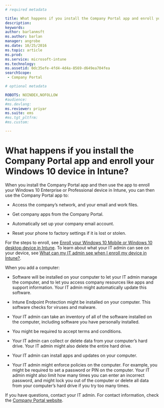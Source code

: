 ```yaml
---
# required metadata

title: What happens if you install the Company Portal app and enroll your Windows 10 device in Intune? | Microsoft Docs
description:
keywords:
author: barlanmsftms.author: barlan
manager: angrobe
ms.date: 10/25/2016
ms.topic: article
ms.prod:
ms.service: microsoft-intune
ms.technology:
ms.assetid: 0dc35efe-4fd4-4d4a-8569-d649ea704feasearchScope: - Company Portal

# optional metadata

ROBOTS: NOINDEX,NOFOLLOW
#audience:
#ms.devlang:
ms.reviewer: priyar
ms.suite: ems
#ms.tgt_pltfrm:
#ms.custom:

---
```



# What happens if you install the Company Portal app and enroll your Windows 10 device in Intune?

When you install the Company Portal app and then use the app to enroll your Windows 10 Enterprise or Professional device in Intune, you can then use the Company Portal app to:

-   Access the company’s network, and your email and work files.

-   Get company apps from the Company Portal.

-   Automatically set up your company email account.

-   Reset your phone to factory settings if it is lost or stolen.

For the steps to enroll, see [Enroll your Windows 10 Mobile or Windows 10 desktop device in Intune](enroll-your-w10-phone-or-w10-pc-windows.md). To learn about what your IT admin can see on your device, see [What can my IT admin see when I enroll my device in Intune?](what-can-your-it-administrator-see-when-you-enroll-your-device-in-intune-windows.md).

When you add a computer:

-   Software will be installed on your computer to let your IT admin manage the computer, and to let you access company resources like apps and support information. Your IT admin might automatically update this software.

-   Intune Endpoint Protection might be installed on your computer. This software checks for viruses and malware.

-   Your IT admin can take an inventory of all of the software installed on the computer, including software you have personally installed.

-   You might be required to accept terms and conditions.

-   Your IT admin can collect or delete data from your computer’s hard drive. Your IT admin might also delete the entire hard drive.

-   Your IT admin can install apps and updates on your computer.

-   Your IT admin might enforce policies on the computer. For example, you might be required to set a password or PIN on the computer. Your IT admin might also limit how many times you can enter an incorrect password, and might lock you out of the computer or delete all data from your computer’s hard drive if you try too many times.

If you have questions, contact your IT admin. For contact information, check the [Company Portal website](http://portal.manage.microsoft.com).
